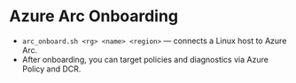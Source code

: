 # Azure Arc Onboarding

- `arc_onboard.sh <rg> <name> <region>` — connects a Linux host to Azure Arc.
- After onboarding, you can target policies and diagnostics via Azure Policy and DCR.
